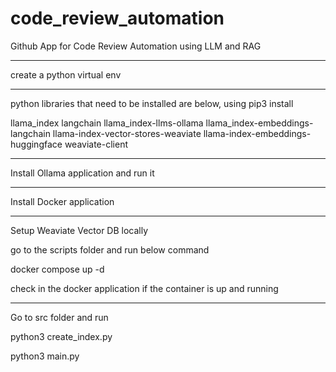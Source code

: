 # code_review_automation

Github App for Code Review Automation using LLM and RAG


------

create a python virtual env

----------

python libraries that need to be installed are below, using pip3 install <library-name> 

llama_index
langchain
llama_index-llms-ollama
llama_index-embeddings-langchain
llama-index-vector-stores-weaviate
llama-index-embeddings-huggingface
weaviate-client

------

Install Ollama application and run it

--------

Install Docker application

--------

Setup Weaviate Vector DB locally

go to the scripts folder and run below command

docker compose up -d

check in the docker application if the container is up and running

---------

Go to src folder and run

python3 create_index.py

python3 main.py

